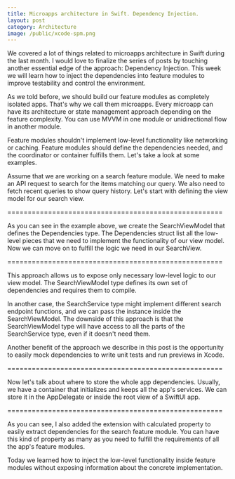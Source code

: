```yaml
---
title: Microapps architecture in Swift. Dependency Injection.
layout: post
category: Architecture
image: /public/xcode-spm.png
---
```


We covered a lot of things related to microapps architecture in Swift during the last month. I would love to finalize the series of posts by touching another essential edge of the approach: Dependency Injection. This week we will learn how to inject the dependencies into feature modules to improve testability and control the environment.

As we told before, we should build our feature modules as completely isolated apps. That's why we call them microapps. Every microapp can have its architecture or state management approach depending on the feature complexity. You can use MVVM in one module or unidirectional flow in another module.

Feature modules shouldn't implement low-level functionality like networking or caching. Feature modules should define the dependencies needed, and the coordinator or container fulfills them. Let's take a look at some examples. 

Assume that we are working on a search feature module. We need to make an API request to search for the items matching our query. We also need to fetch recent queries to show query history. Let's start with defining the view model for our search view.

=====================================================

As you can see in the example above, we create the SearchViewModel that defines the Dependencies type. The Dependencies struct list all the low-level pieces that we need to implement the functionality of our view model. Now we can move on to fulfill the logic we need in our SearchView.

=====================================================

This approach allows us to expose only necessary low-level logic to our view model. The SearchViewModel type defines its own set of dependencies and requires them to compile.

In another case, the SearchService type might implement different search endpoint functions, and we can pass the instance inside the SearchViewModel. The downside of this approach is that the SearchViewModel type will have access to all the parts of the SearchService type, even if it doesn't need them.

Another benefit of the approach we describe in this post is the opportunity to easily mock dependencies to write unit tests and run previews in Xcode.

=====================================================

Now let's talk about where to store the whole app dependencies. Usually, we have a container that initializes and keeps all the app's services. We can store it in the AppDelegate or inside the root view of a SwiftUI app.

=====================================================

As you can see, I also added the extension with calculated property to easily extract dependencies for the search feature module. You can have this kind of property as many as you need to fulfill the requirements of all the app's feature modules.

Today we learned how to inject the low-level functionality inside feature modules without exposing information about the concrete implementation.
